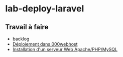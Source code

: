 # lab-deploy-laravel

## Travail à faire 

- backlog
- [Déploiement dans 000webhost](deploy-000webhost.md)
- [Installation d'un serveur Web Apache/PHP/MySQL](deploy-apache.md)



